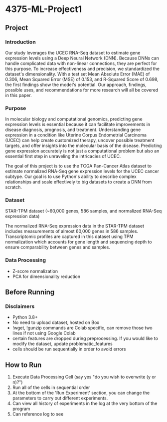 # 4375-ML-Project1

## Project

### Introduction
Our study leverages the UCEC RNA-Seq dataset to estimate gene expression levels using a Deep Neural Network (DNN). Because DNNs can handle complicated data with non-linear connections, they are perfect for this purpose. To increase effectiveness and precision, we standardized the dataset's dimensionality. With a test set Mean Absolute Error (MAE) of 0.306, Mean Squared Error (MSE) of 0.153, and R-Squared Score of 0.698, the first findings show the model's potential. Our approach, findings, possible uses, and recommendations for more research will all be covered in this paper. 

### Purpose
In molecular biology and computational genomics, predicting gene expression levels is essential because it can facilitate improvements in disease diagnosis, prognosis, and treatment. Understanding gene expression in a condition like Uterine Corpus Endometrial Carcinoma  (UCEC) can help create customized therapy, uncover possible treatment targets, and offer insights into the molecular basis of the disease. Predicting gene expression accurately is not just a computational problem but also an essential first step in unraveling the intricacies of UCEC.

The goal of this project is to use the TCGA Pan-Cancer Atlas dataset to estimate normalized RNA-Seq gene expression levels for the UCEC cancer subtype. Our goal is to use Python's ability to describe complex relationships and scale effectively to big datasets to create a DNN from scratch.

### Dataset
STAR-TPM dataset (~60,000 genes, 586 samples, and normalized RNA-Seq expression data)

The normalized RNA-Seq expression data in the STAR-TPM dataset includes measurements of almost 60,000 genes in 586 samples. Transcriptomic profiles are captured in this dataset using TPM normalization which accounts for gene length and sequencing depth to ensure comparability between genes and samples.

### Data Processing
- Z-score normalization
- PCA for dimensionality reduction


## Before Running
### Disclaimers
- Python 3.8+
- No need to upload dataset, hosted on Box
- !wget, !gunzip commands are Colab specific, can remove those two lines if not using Google Colab
- certain features are dropped during preprocessing. If you would like to modify the dataset, update problematic_features
- cells should be run sequentially in order to avoid errors

## How to Run
1. Execute Data Processing Cell (say yes "do you wish to overwrite (y or n)?")
2. Run all of the cells in sequential order
3. At the bottom of the 'Run Experiment' section, you can change the parameters to carry out different experiments.
4. Can view all history of experiments in the log at the very bottom of the program
5. Can reference log to see 
